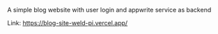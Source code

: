 A simple blog website with user login and appwrite service as backend

Link: https://blog-site-weld-pi.vercel.app/
